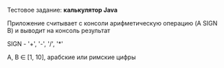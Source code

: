Тестовое задание: **калькулятор Java**

Приложение считывает с консоли арифметическую операцию (A SIGN B) и выводит на консоль результат

SIGN - '+', '-', '/', '*'

A, B ∈ [1, 10], арабские или римские цифры
